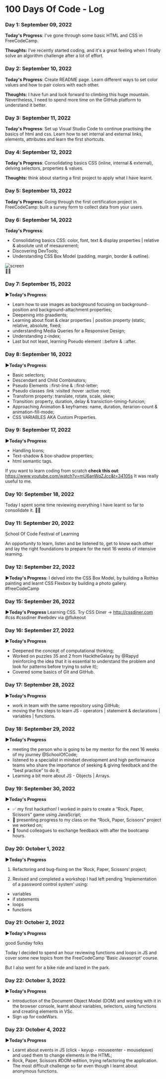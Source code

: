 # 100 Days Of Code - Log

### Day 1: September 09, 2022 

**Today's Progress**: I've gone through some basic HTML and CSS in FreeCodeCamp.
 

**Thoughts:** I've recently started coding, and it's a great feeling when I finally solve an algorithm challenge after a lot of effort.


### Day 2: September 10, 2022 

**Today's Progress**: Create README page. Learn different ways to set color values and how to pair colors with each other.

**Thoughts:** I have fun and look forward to climbing this huge mountain. Nevertheless, I need to spend more time on the GitHub platform to understand it better.


### Day 3: September 11, 2022 

**Today's Progress**: Set up Visual Studio Code to continue practising the basics of html and css. Learn how to set internal and external links, elements, attributes and learn the first shortcuts.


### Day 4: September 12, 2022 

**Today's Progress**: Consolidating basics CSS (inline, internal & external), delving selectors, properties & values.

**Thoughts:** think about starting a first project to apply what I have learnt.


### Day 5: September 13, 2022 

**Today's Progress**: Going through the first certification project in FreeCodeCamp: built a survey form to collect data from your users.


### Day 6: September 14, 2022 

**Today's Progress**: 
- Consolidating basics CSS: color, font, text & display properties | relative & absolute unit of mesaurement;
- Discovering DevTools;
- Understanding CSS Box Model (padding, margin, border & outline).

![screen](https://user-images.githubusercontent.com/111753918/190258363-eea9a801-bce9-45d4-ae3d-19efe1ad63d5.png)
<br>
🚶‍♀️

### Day 7: September 15, 2022 

**▶️Today's Progress**: 
- Learn how to use images as background focusing on background-position and background-attachment properties;
- Deepening into graadients;
- Learning about float & clear properties | position property (static, relative, absolute, fixed;
- understanding Media Queries for a Responsive Design;
- Understanding z-index;
- Last but not least, learning Pseudo element ::before & ::after.

### Day 8: September 16, 2022 

**▶️Today's Progress**: 
- Basic selectors;
- Descendant and Child Combinators;
- Pseudo Elements ::first-line & ::first-letter;
- Pseudo classes :link :visited :hover :active :root;
- Transform property: translate, rotate, scale, skew; 
- Transition: property, duration, delay & transiction-timing-funcion;
- Approaching Animation & keyframes: name, duration, iterarion-count & animation-fill-mode;
- CSS VARIABLES AKA Custom Properties.



### Day 9: September 17, 2022 

**▶️Today's Progress**: 
- Handling Icons;
- Text-shadow & box-shadow properties;
- html semantic tags.

If you want to learn coding from scratch **check this out**: https://www.youtube.com/watch?v=mU6anWqZJcc&t=34105s It was really useful to me.


### Day 10: September 18, 2022 

Today I spent some time reviewing everything I have learnt so far to consolidate it. 🧘‍♀️


### Day 11: September 20, 2022 

School Of Code Festival of Learning

An opportunity to learn, listen and be listened to, get to know each other and lay the right foundations to prepare for the next 16 weeks of intensive learning.


### Day 12: September 22, 2022 

**▶️Today's Progress**: I delved into the CSS Box Model, by building a Rothko painting and learnt CSS Flexbox by building a photo gallery. #freeCodeCamp


### Day 15: September 26, 2022

**▶️Today's Progress**
Learning CSS. Try CSS Diner → http://cssdiner.com #css #cssdiner #webdev via 
@flukeout
 
 
 ### Day 16: September 27, 2022

**▶️Today's Progress**

- Deepened the concept of computational thinking;
- Worked on puzzles 35 and 2 from HacktheGalaxy by @Rapyd (reinforcing the idea that it is essential to understand the problem and look for patterns before trying to solve it);
- Covered some basics of Git and GitHub.

 ### Day 17: September 28, 2022

**▶️Today's Progress**

- work in team with the same repository using GitHub;
- moving the firs steps to learn JS - operators | statement & declarations | variables | functions.


 ### Day 18: September 29, 2022

**▶️Today's Progress**

- meeting the person who is going to be my mentor for the next 16 weeks of my journey @SchoolOfCode;
- listened to a specialist in mindset development and high performance teams who share the importance of seeking & giving feedback and the “best practice” to do it;
- Learning a bit more about JS - Objects | Arrays.


 ### Day 19: September 30, 2022

**▶️Today's Progress**

- ✅ my first hackathon! I worked in pairs to create a “Rock, Paper, Scissors” game using JavaScript;
- 📂 presenting progress to my class on the “Rock, Paper, Scissors” project we worked on;
- 🤝 found colleagues to exchange feedback with after the bootcamp hours.

 ### Day 20: October 1, 2022

**▶️Today's Progress**

1.  Refactoring and bug-fixing on the 'Rock, Paper, Scissors' project;

2.  Revised and completed a workshop I had left pending 'Implementation of a password control system' using:
- variables
- if statements
- loops
- functions


### Day 21: October 2, 2022

**▶️Today's Progress**

good Sunday folks


Today I decided to spend an hour reviewing functions and loops in JS and cover some new topics from the FreeCodeCamp 'Basic Javascript' course.

But I also went for a bike ride and lazed in the park.


### Day 22: October 3, 2022

**▶️Today's Progress**

- Introduction of the Document Object Model (DOM) and working with it in the browser console, learnt about variables, selectors, using functions and creating elements in VSc.
- Sign up for codeWars.


### Day 23: October 4, 2022

**▶️Today's Progress**

- Learnt about events in JS (click - keyup - mouseenter - mouseleave) and used them to change elements in the HTML;
- Rock, Paper, Scissors #DOM-edition, trying refactoring the application. The most difficult challenge so far even though I learnt about anonymous functions.

